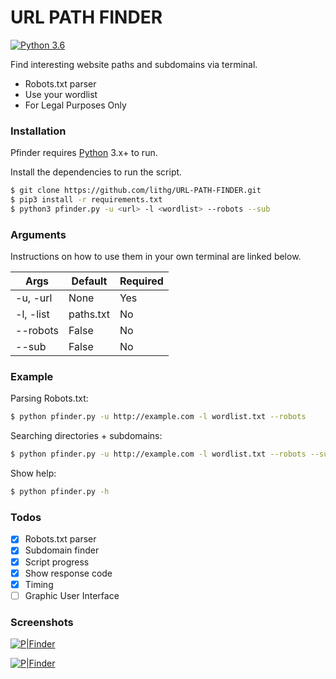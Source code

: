 # URL PATH FINDER

[![Python 3.6](https://img.shields.io/badge/python-3.6-blue.svg)](https://www.python.org/downloads/release/python-360/)

Find interesting website paths and subdomains via terminal.

  - Robots.txt parser
  - Use your wordlist
  - For Legal Purposes Only


### Installation

Pfinder requires [Python](https://www.python.org/) 3.x+ to run.

Install the dependencies to run the script.

```sh
$ git clone https://github.com/lithg/URL-PATH-FINDER.git
$ pip3 install -r requirements.txt
$ python3 pfinder.py -u <url> -l <wordlist> --robots --sub
```

### Arguments

Instructions on how to use them in your own terminal are linked below.

| Args | Default | Required |
| ------ | ------ | ------  |
| -u, -url | None | Yes |
| -l, -list | paths.txt | No |
| --robots | False | No |
| --sub | False | No |


### Example

Parsing Robots.txt:
```sh
$ python pfinder.py -u http://example.com -l wordlist.txt --robots
```

Searching directories + subdomains:
```sh
$ python pfinder.py -u http://example.com -l wordlist.txt --robots --sub
```

Show help:
```sh
$ python pfinder.py -h
```

### Todos

- [x] Robots.txt parser
- [x] Subdomain finder
- [x] Script progress
- [x] Show response code
- [x] Timing
- [ ] Graphic User Interface

### Screenshots

[![P|Finder](https://i.imgur.com/Kw8PL3G.png)](https://github.com/lithg/URL-PATH-FINDER/)

[![P|Finder](https://i.imgur.com/1GbjjHB.png)](https://github.com/lithg/URL-PATH-FINDER/)
